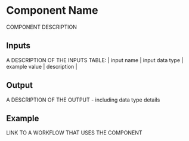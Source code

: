 # Component Name
COMPONENT DESCRIPTION

## Inputs
A DESCRIPTION OF THE INPUTS
TABLE: | input name | input data type | example value | description | </TABLE>

## Output
A DESCRIPTION OF THE OUTPUT - including data type details

## Example

LINK TO A WORKFLOW THAT USES THE COMPONENT
